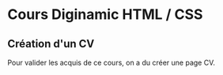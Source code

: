 # Cours Diginamic HTML / CSS

## Création d'un CV

Pour valider les acquis de ce cours, on a du créer une page CV.
